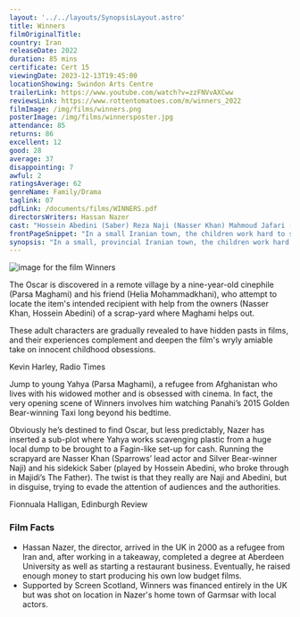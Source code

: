 ```yaml
---
layout: '../../layouts/SynopsisLayout.astro'
title: Winners
filmOriginalTitle: 
country: Iran
releaseDate: 2022
duration: 85 mins
certificate: Cert 15
viewingDate: 2023-12-13T19:45:00
locationShowing: Swindon Arts Centre
trailerLink: https://www.youtube.com/watch?v=zzFNVvAXCww
reviewsLink: https://www.rottentomatoes.com/m/winners_2022
filmImage: /img/films/winners.png
posterImage: /img/films/winnersposter.jpg
attendance: 85
returns: 86
excellent: 12
good: 28
average: 37
disappointing: 7
awful: 2
ratingsAverage: 62
genreName: Family/Drama
taglink: 07
pdfLink: /documents/films/WINNERS.pdf
directorsWriters: Hassan Nazer
cast: "Hossein Abedini (Saber) Reza Naji (Nasser Khan) Mahmoud Jafari (Driver) Parsa Maghami (Yahya) Shahrzad Kamalzadeh (Mrs Sadeghi)"
frontPageSnippet: "In a small Iranian town, the children work hard to support their families. One day nine-year-old Yahya and his friend Leyla find a precious film statue.  Sharing a passion for cinema, they decide to find the owner."
synopsis: "In a small, provincial Iranian town, the children work hard to support their families.  One day 9-year-old Yahua and his friend Leyla find a precious statue (an Oscar).  Sharing a passion for cinema, Yahya's boss, Nasser Khan decides to help them find the owner."
--- 
```

![image for the film Winners]( /img/films/winners.png )

The Oscar is discovered in a remote village by a nine-year-old cinephile (Parsa Maghami) and his friend (Helia Mohammadkhani), who attempt to locate the item's intended recipient with help from the owners (Nasser Khan, Hossein Abedini) of a scrap-yard where Maghami helps out.  

These adult characters are gradually revealed to have hidden pasts in films, and their experiences complement and deepen the film's wryly amiable take on innocent childhood obsessions.

<div class="review__author review__author--review1"> 
Kevin Harley, Radio Times
</div> 

Jump to young Yahya (Parsa Maghami), a refugee from Afghanistan who lives with his widowed mother and is obsessed with cinema.  In fact, the very opening scene of Winners involves him watching Panahi’s 2015 Golden Bear-winning Taxi long beyond his bedtime.  

Obviously he’s destined to find Oscar, but less predictably, Nazer has inserted a sub-plot where Yahya works scavenging plastic from a huge local dump to be brought to a Fagin-like set-up for cash.  Running the scrapyard are Nasser Khan (Sparrows’ lead actor and Silver Bear-winner Naji) and his sidekick Saber (played by Hossein Abedini, who broke through in Majidi’s The Father).  The twist is that they really are Naji and Abedini, but in disguise, trying to evade the attention of audiences and the authorities.

<div class="review__author"> 
Fionnuala Halligan, Edinburgh Review
</div> 

### Film Facts 

* Hassan Nazer, the director, arrived in the UK in  2000 as a refugee from Iran and, after working in a takeaway, completed a degree at Aberdeen University as well as starting a restaurant business.  Eventually, he raised enough money to start producing his own low budget films.
* Supported by Screen Scotland, Winners was financed entirely in the UK but was shot on location in Nazer's home town of Garmsar with local actors.